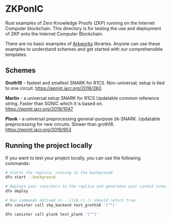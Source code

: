 # ZKPonIC
Rust examples of Zero Knowledge Proofs (ZKP) running on the Internet Computer blockchain.
This directory is for testing the use and deployment of ZKP onto the Internet Computer Blockchain.

There are no basic examples of [Arkworks](https://github.com/arkworks-rs) libraries. Anyone can use these examples to understand schemes and get started with our comprehensible templates.

## Schemes
**Groth16** - fastest and smallest SNARK for R1CS.
Non-universal; setup is tied to one circuit.
https://eprint.iacr.org/2016/260

**Marlin** - a universal setup SNARK for R1CS
Updatable common reference string.
Faster than SONIC which it is based on.
https://eprint.iacr.org/2019/1047

**Plonk** - a universal preprocessing general-purpose zk-SNARK.
Updatable preprocessing for new circuits.
Slower than groth16.
https://eprint.iacr.org/2019/953

## Running the project locally

If you want to test your project locally, you can use the following commands:

```bash
# Starts the replica, running in the background
dfx start --background

# Deploys your canisters to the replica and generates your candid interface
dfx deploy

# Run commands defined in ../lib.rs // should return true.
dfx canister call zkp_backend test_groth16 '("")'

dfx canister call plonk test_plonk '("")'
```
